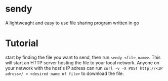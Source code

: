 # sendy
A lightweaght and easy to use file sharing program written in go
# Tutorial
start by finding the file you want to send, then run
`sendy <file_name>`.
This will start an HTTP server hosting the file to your local network. Anyone on your network with the host's IP adress can run 
`curl -v -X POST http://<IP adress>/ > <desired name of file>` to download the file.
